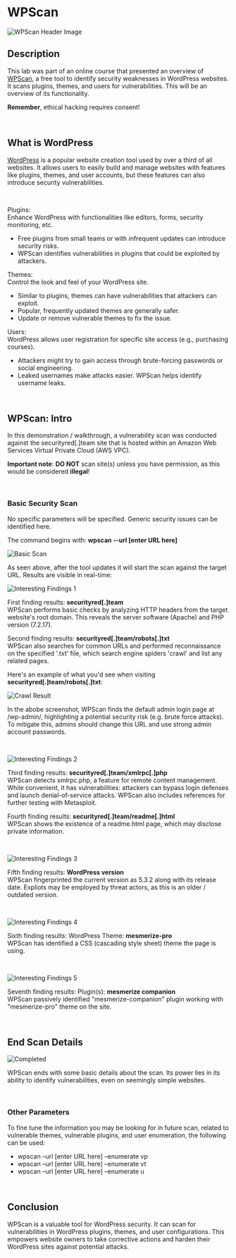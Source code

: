 # WPScan

![WPScan Header Image](https://github.com/Manny-D/WPScan/assets/99146530/c6d3ea0c-6b13-4b00-b906-37804102c49d)


## Description

This lab was part of an online course that presented an overview of [WPScan](https://wpscan.com), a free tool to identify security weaknesses in WordPress websites. It scans plugins, themes, and users for vulnerabilities. This will be an overview of its functionality.

<b>Remember</b>, ethical hacking requires consent!

<br>

## What is WordPress

[WordPress](https://wordpress.com) is a popular website creation tool used by over a third of all websites. It allows users to easily build and manage websites with features like plugins, themes, and user accounts, but these features can also introduce security vulnerabilities.

<br>

Plugins: <br>
Enhance WordPress with functionalities like editors, forms, security monitoring, etc.
- Free plugins from small teams or with infrequent updates can introduce security risks.
- WPScan identifies vulnerabilities in plugins that could be exploited by attackers.

Themes: <br>
Control the look and feel of your WordPress site.
- Similar to plugins, themes can have vulnerabilities that attackers can exploit.
- Popular, frequently updated themes are generally safer.
- Update or remove vulnerable themes to fix the issue.

Users: <br>
WordPress allows user registration for specific site access (e.g., purchasing courses).
- Attackers might try to gain access through brute-forcing passwords or social engineering.
- Leaked usernames make attacks easier. WPScan helps identify username leaks.

<br>

## WPScan: Intro

In this demonstration / walkthrough, a vulnerability scan was conducted against the securityred[.]team site that is hosted within an Amazon Web Services Virtual Private Cloud (AWS VPC). 

<b>Important note</b>: <b>DO NOT</b> scan site(s) unless you have permission, as this would be considered <b>illegal</b>!

<br>

### Basic Security Scan

No specific parameters will be specified. Generic security issues can be identified here. <br>

The command begins with: <b>wpscan --url [enter URL here]</b>

![Basic Scan](https://github.com/Manny-D/WPScan/assets/99146530/ee42184f-b1dc-4f11-b325-46c51fd4305f)

As seen above, after the tool updates it will start the scan against the target URL. Results are visible in real-time:

![Interesting Findings 1](https://github.com/Manny-D/WPScan/assets/99146530/2174a5cc-2531-4ce5-ae9e-56bddb3fde16)

First finding results: <b>securityred[.]team</b> <br>
WPScan performs basic checks by analyzing HTTP headers from the target website's root domain. This reveals the server software (Apache) and PHP version (7.2.17).

Second finding results: <b>securityred[.]team/robots[.]txt</b> <br>
WPScan also searches for common URLs and performed reconnaissance on the specified '.txt' file, which search engine spiders 'crawl' and list any related pages. <br>

Here's an example of what you'd see when visiting <b>securityred[.]team/robots[.]txt</b>:

![Crawl Result](https://github.com/Manny-D/WPScan/assets/99146530/75a1bde9-be51-44ef-ae61-62eff4be1826)

In the abobe screenshot, WPScan finds the default admin login page at /wp-admin/, highlighting a potential security risk (e.g. brute force attacks). To mitigate this, admins should change this URL and use strong admin account passwords.

<br/>

![Interesting Findings 2](https://github.com/Manny-D/WPScan/assets/99146530/7b5b7dc8-c915-45cd-ac94-c335f5be62be)

Third finding results: <b>securityred[.]team/xmlrpc[.]php</b> <br>
WPScan detects xmlrpc.php, a feature for remote content management. While convenient, it has vulnerabilities: attackers can bypass login defenses and launch denial-of-service attacks. WPScan also includes references for further testing with Metasploit.

Fourth finding results: <b>securityred[.]team/readme[.]html</b> <br>
WPScan shows the existence of a readme.html page, which may disclose private information. 

<br/>

![Interesting Findings 3](https://github.com/Manny-D/WPScan/assets/99146530/e6035039-a8ac-4c99-8e00-b48dbf92a0e0)

Fifth finding results: <b>WordPress version</b> <br>
WPScan fingerprinted the current version as 5.3.2 along with its release date. Expliots may be employed by threat actors, as this is an older / outdated version. 

<br/>

![Interesting Findings 4](https://github.com/Manny-D/WPScan/assets/99146530/6be2bb44-07f1-4be6-b493-36af6fbc02b7)

Sixth finding results: WordPress Theme: <b>mesmerize-pro</b> <br>
WPScan has identified a CSS (cascading style sheet) theme the page is using. 

<br/>

![Interesting Findings 5](https://github.com/Manny-D/WPScan/assets/99146530/41041c2c-42c6-4893-a2b4-456679253e2f)

Seventh finding results: Plugin(s): <b>mesmerize companion</b> <br>
WPScan passively identified "mesmerize-companion" plugin working with "mesmerize-pro" theme on the site.

<br/>

## End Scan Details

![Completed](https://github.com/Manny-D/WPScan/assets/99146530/ab7ea4f7-3f36-4c80-8522-4f9f13f4571b)

WPScan ends with some basic details about the scan. Its power lies in its ability to identify vulnerabilities, even on seemingly simple websites. 

<br>

### Other Parameters

To fine tune the information you may be looking for in future scan, related to vulnerable themes, vulnerable plugins, and user enumeration, the following can be used:
- wpscan –url [enter URL here] –enumerate vp
- wpscan –url [enter URL here] –enumerate vt
- wpscan –url [enter URL here] –enumerate u

<br/>

## Conclusion 

WPScan is a valuable tool for WordPress security. It can scan for vulnerabilities in WordPress plugins, themes, and user configurations. This empowers website owners to take corrective actions and harden their WordPress sites against potential attacks.
